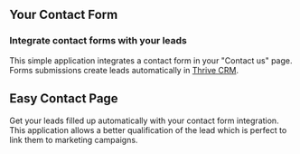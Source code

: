 Your Contact Form
-----------------

### Integrate contact forms with your leads

This simple application integrates a contact form in your "Contact us" page.
Forms submissions create leads automatically in <a href="https://www.ThriveERP.com/app/crm">Thrive CRM</a>.

Easy Contact Page
-----------------

Get your leads filled up automatically with your contact form integration. This
application allows a better qualification of the lead which is perfect to link
them to marketing campaigns.

